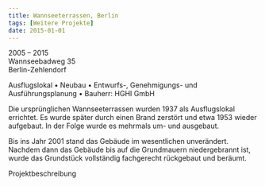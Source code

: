 ```yaml
---
title: Wannseeterrassen, Berlin
tags: [Weitere Projekte]
date: 2015-01-01
---
```

2005 – 2015<br/>
Wannseebadweg 35<br/>
Berlin-Zehlendorf

Ausflugslokal
• Neubau
• Entwurfs-, Genehmigungs- und Ausführungsplanung
• Bauherr: HGHI GmbH

Die ursprünglichen Wannseeterrassen wurden 1937 als Ausflugslokal errichtet. Es wurde später durch einen Brand zerstört und etwa 1953 wieder aufgebaut. In der Folge wurde es mehrmals um- und ausgebaut.

Bis ins Jahr 2001 stand das Gebäude im wesentlichen unverändert. Nachdem dann das Gebäude bis auf die Grundmauern niedergebrannt ist, wurde das Grundstück vollständig fachgerecht rückgebaut und beräumt.

Projektbeschreibung
